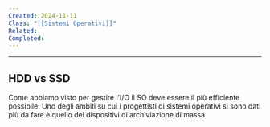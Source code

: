 ```yaml
---
Created: 2024-11-11
Class: "[[Sistemi Operativi]]"
Related: 
Completed:
---
```

---
## HDD vs SSD
Come abbiamo visto per gestire l’I/O il SO deve essere il più efficiente possibile.
Uno degli ambiti su cui i progettisti di sistemi operativi si sono dati più da fare è quello dei dispositivi di archiviazione di massa